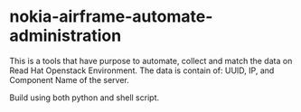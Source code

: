 # nokia-airframe-automate-administration
This is a tools that have purpose to automate, collect and match the data on Read Hat Openstack Environment.
The data is contain of: UUID, IP, and Component Name of the server.

Build using both python and shell script.
